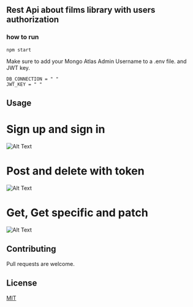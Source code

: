 ## Rest Api about films library with users authorization

### how to run
```
npm start
```
Make sure to  add your Mongo Atlas Admin Username to a .env file.
and JWT key.

```
DB_CONNECTION = " "
JWT_KEY = " "
```

## Usage

# Sign up and sign in
![Alt Text](https://recordit.co/uy4L3YRAuD.gif)


# Post and delete with token
![Alt Text](https://recordit.co/lfIt4QGbMH.gif)

# Get, Get specific and patch
![Alt Text](https://recordit.co/qEVkeTeujN.gif)




## Contributing
Pull requests are welcome.


## License
[MIT](https://choosealicense.com/licenses/mit/)
